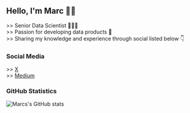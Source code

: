 ## Hello, I'm Marc 👋🏼
\>> Senior Data Scientist 🧑🏻‍💻 <br />
\>> Passion for developing data products 🚀 <br />
\>> Sharing my knowledge and experience through social listed below 👇

### Social Media
\>> [X](https://twitter.com/marccodess) <br />
\>> [Medium](https://marccodess.medium.com/) <br />
<!--- \>> [Instagram](https://instagram.com/marccodess) --->

<!--- [<img align="left" alt="marccodess.com" width="22px" src="https://raw.githubusercontent.com/iconic/open-iconic/master/svg/globe.svg" />][website]--->
<!--- [<img align="left" alt="marccodess | YouTube" width="22px" src="https://cdn.jsdelivr.net/npm/simple-icons@v3/icons/youtube.svg" />][youtube]--->
<!--- [<img align="left" alt="marccodess | Twitter" width="22px" src="https://cdn.jsdelivr.net/npm/simple-icons@v3/icons/twitter.svg" />][x]--->
<!--- [<img align="left" alt="marccodess | LinkedIn" width="22px" src="https://cdn.jsdelivr.net/npm/simple-icons@v3/icons/linkedin.svg" />][linkedin]--->
<!--- [<img align="left" alt="marccodess | Instagram" width="22px" src="https://cdn.jsdelivr.net/npm/simple-icons@v3/icons/instagram.svg" />][instagram]--->
<!--- <br /> --->
<!--- [website]: https://marccodess.com --->
<!--- [instagram]: https://instagram.com/marccodess--->
<!--- [x]: https://twitter.com/marccodess--->
<!--- <br /> --->

### GitHub Statistics
![Marcs's GitHub stats](https://github-readme-stats.vercel.app/api?username=marccodess&count_private=true&show_icons=true&theme=transparent)
